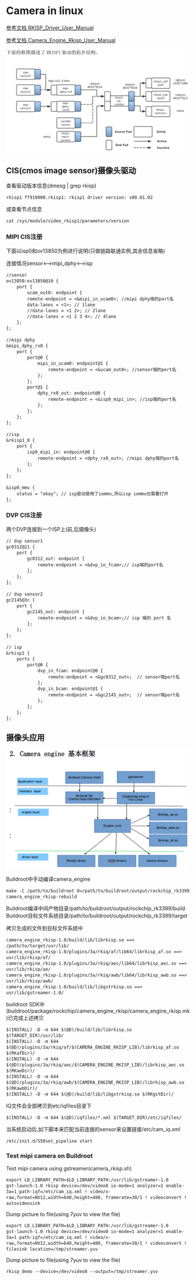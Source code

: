 # Camera in linux

[参考文档 RKISP_Driver_User_Manual](RKISP_Driver_User_Manual)

[参考文档 Camera_Engine_Rkisp_User_Manual](Camera_Engine_Rkisp_User_Manual)

![RKISP1 topography ](./rkisp1.png)

## CIS(cmos image sensor)摄像头驱动

查看驱动版本信息(dmesg | grep rkisp)

	rkisp1 ff910000.rkisp1: rkisp1 driver version: v00.01.02

或查看节点信息

	cat /sys/module/video_rkisp1/parameters/version

### MIPI CIS注册

下面以isp0和ov13850为例进行说明(只做链路联通实例,其余信息省略)

连接情况sensor<-->mipi_dphy<-->isp

	//sensor
	ov13850:ov13850@10 {
		port {
			ucam_out0: endpoint {
			remote-endpoint = <&mipi_in_ucam0>; //mipi dphy端的port名
			data-lanes = <1>; // 1lane
			//data-lanes = <1 2>; // 2lane
			//data-lanes = <1 2 3 4>; // 4lane
		};
	};

	//mipi dphy
	&mipi_dphy_rx0 {
		port {
			port@0 {
				mipi_in_ucam0: endpoint@1 {
					remote-endpoint = <&ucam_out0>; //sensor端的port名
				};
			};
			port@1 {
				dphy_rx0_out: endpoint@0 {
					remote-endpoint = <&isp0_mipi_in>; //isp端的port名
				};
			};
		};
	};

	//isp
	&rkisp1_0 {
		port {
			isp0_mipi_in: endpoint@0 {
				remote-endpoint = <dphy_rx0_out>; //mipi dphy端的port名
			};
		};
	};

	&isp0_mmu {
		status = "okay"; // isp驱动使用了iommu,所以isp iommu也需要打开
	};

### DVP CIS注册

两个DVP连接到一个ISP上(前,后摄像头)

	// dvp sensor1
	gc0312@21 {
		port {
			gc0312_out: endpoint {
				remote-endpoint = <&dvp_in_fcam>;// isp端的port名
			};
		};
	};

	// dvp sensor2
	gc2145@3c {
		port {
			gc2145_out: endpoint {
				remote-endpoint = <&dvp_in_bcam>;// isp 端的 port 名
			};
		};
	};

	// isp
	&rkisp1 {
		ports {
			port@0 {
				dvp_in_fcam: endpoint@0 {
					remote-endpoint = <&gc0312_out>;  // sensor端port名
				};
				dvp_in_bcam: endpoint@1 {
					remote-endpoint = <&gc2145_out>;  // sensor端port名
				};
			};
		};
	};

## 摄像头应用

![camera engine framework](./camera_engine.png)

Buildroot中手动编译camera_engine

	make -C /path/to/buildroot O=/path/to/buildroot/output/rockchip_rk3399 camera_engine_rkisp-rebuild

Buildroot编译中间产物目录/path/to/buildroot/output/rockchip_rk3399/build
Buildroot目标文件系统目录/path/to/buildroot/output/rockchip_rk3399/target

拷贝生成的文件到目标文件系统中

	camera_engine_rkisp-1.0/build/lib/librkisp.so ==> /path/to/target/usr/lib/
	camera_engine_rkisp-1.0/plugins/3a/rkiq/af/lib64/librkisp_af.so ==> usr/lib/rkisp/af/
	camera_engine_rkisp-1.0/plugins/3a/rkiq/aec/lib64/librkisp_aec.so ==> usr/lib/rkisp/ae/
	camera_engine_rkisp-1.0/plugins/3a/rkiq/awb/lib64/librkisp_awb.so ==> usr/lib/rkisp/awb/
	camera_engine_rkisp-1.0/build/lib/libgstrkisp.so ==> usr/lib/gstreamer-1.0/

buildroot SDK中(buildroot/package/rockchip/camera_engine_rkisp/camera_engine_rkisp.mk)已完成上述拷贝

	$(INSTALL) -D -m 644 $(@D)/build/lib/librkisp.so $(TARGET_DIR)/usr/lib/
	$(INSTALL) -D -m 644 $(@D)/plugins/3a/rkiq/af/$(CAMERA_ENGINE_RKISP_LIB)/librkisp_af.so $(RKafDir)/
	$(INSTALL) -D -m 644 $(@D)/plugins/3a/rkiq/aec/$(CAMERA_ENGINE_RKISP_LIB)/librkisp_aec.so $(RKaeDir)/
	$(INSTALL) -D -m 644 $(@D)/plugins/3a/rkiq/awb/$(CAMERA_ENGINE_RKISP_LIB)/librkisp_awb.so $(RKawbDir)/
	$(INSTALL) -D -m 644 $(@D)/build/lib/libgstrkisp.so $(RKgstDir)/

IQ文件会全部拷贝到etc/iqfiles目录下

	$(INSTALL) -D -m 644 $(@D)/iqfiles/*.xml $(TARGET_DIR)/etc/iqfiles/

当系统启动后,如下脚本来匹配当前连接的sensor来设置链接/etc/cam_iq.xml

	/etc/init.d/S50set_pipeline start

### Test mipi camera on Buildroot

Test mipi camera using gstreamer(camera_rkisp.sh)

	export LD_LIBRARY_PATH=$LD_LIBRARY_PATH:/usr/lib/gstreamer-1.0
	gst-launch-1.0 rkisp device=/dev/video0 io-mode=1 analyzer=1 enable-3a=1 path-iqf=/etc/cam_iq.xml ! video/x-raw,format=NV12,width=640,height=480, framerate=30/1 ! videoconvert ! autovideosink


Dump picture to file(using 7yuv to view the file)

	export LD_LIBRARY_PATH=$LD_LIBRARY_PATH:/usr/lib/gstreamer-1.0
	gst-launch-1.0 rkisp device=/dev/video0 io-mode=1 analyzer=1 enable-3a=1 path-iqf=/etc/cam_iq.xml ! video/x-raw,format=NV12,width=640,height=480, framerate=30/1 ! videoconvert ! filesink location=/tmp/streamer.yuv

Dump picture to file(using 7yuv to view the file)

	rkisp_demo --device=/dev/video0 --output=/tmp/streamer.yuv
